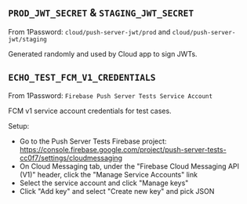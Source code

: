 ## `PROD_JWT_SECRET` & `STAGING_JWT_SECRET`

From 1Password: `cloud/push-server-jwt/prod` and `cloud/push-server-jwt/staging`

Generated randomly and used by Cloud app to sign JWTs.

## `ECHO_TEST_FCM_V1_CREDENTIALS`

From 1Password: `Firebase Push Server Tests Service Account`

FCM v1 service account credentials for test cases.

Setup:
- Go to the Push Server Tests Firebase project: https://console.firebase.google.com/project/push-server-tests-cc0f7/settings/cloudmessaging
- On Cloud Messaging tab, under the "Firebase Cloud Messaging API (V1)" header, click the "Manage Service Accounts" link
- Select the service account and click "Manage keys"
- Click "Add key" and select "Create new key" and pick JSON
